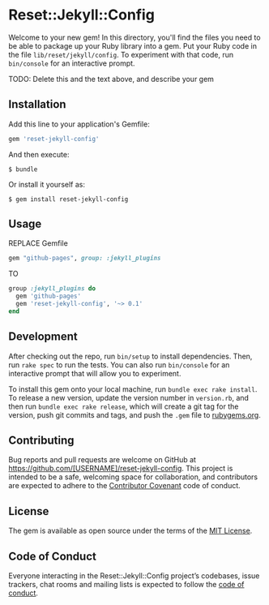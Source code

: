 # Reset::Jekyll::Config

Welcome to your new gem! In this directory, you'll find the files you need to be able to package up your Ruby library into a gem. Put your Ruby code in the file `lib/reset/jekyll/config`. To experiment with that code, run `bin/console` for an interactive prompt.

TODO: Delete this and the text above, and describe your gem

## Installation

Add this line to your application's Gemfile:

```ruby
gem 'reset-jekyll-config'
```

And then execute:

    $ bundle

Or install it yourself as:

    $ gem install reset-jekyll-config

## Usage

REPLACE Gemfile

```ruby
gem "github-pages", group: :jekyll_plugins
```

TO

```ruby
group :jekyll_plugins do
  gem 'github-pages'
  gem 'reset-jekyll-config', '~> 0.1'
end
```

## Development

After checking out the repo, run `bin/setup` to install dependencies. Then, run `rake spec` to run the tests. You can also run `bin/console` for an interactive prompt that will allow you to experiment.

To install this gem onto your local machine, run `bundle exec rake install`. To release a new version, update the version number in `version.rb`, and then run `bundle exec rake release`, which will create a git tag for the version, push git commits and tags, and push the `.gem` file to [rubygems.org](https://rubygems.org).

## Contributing

Bug reports and pull requests are welcome on GitHub at https://github.com/[USERNAME]/reset-jekyll-config. This project is intended to be a safe, welcoming space for collaboration, and contributors are expected to adhere to the [Contributor Covenant](http://contributor-covenant.org) code of conduct.

## License

The gem is available as open source under the terms of the [MIT License](https://opensource.org/licenses/MIT).

## Code of Conduct

Everyone interacting in the Reset::Jekyll::Config project’s codebases, issue trackers, chat rooms and mailing lists is expected to follow the [code of conduct](https://github.com/[USERNAME]/reset-jekyll-config/blob/master/CODE_OF_CONDUCT.md).
